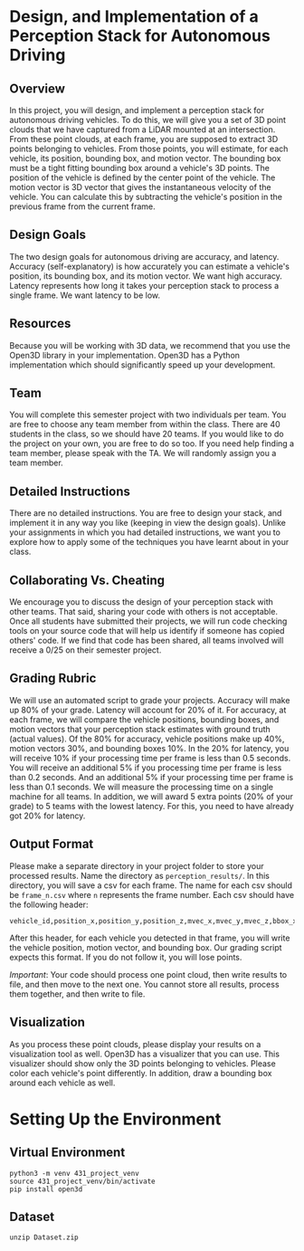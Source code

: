 # Design, and Implementation of a Perception Stack for Autonomous Driving
## Overview
In this project, you will design, and implement a perception stack for autonomous driving vehicles.
To do this, we will give you a set of 3D point clouds that we have captured from a LiDAR mounted at an intersection.
From these point clouds, at each frame, you are supposed to extract 3D points belonging to vehicles.
From those points, you will estimate, for each vehicle, its position, bounding box, and motion vector.
The bounding box must be a tight fitting bounding box around a vehicle's 3D points.
The position of the vehicle is defined by the center point of the vehicle.
The motion vector is 3D vector that gives the instantaneous velocity of the vehicle.
You can calculate this by subtracting the vehicle's position in the previous frame from the current frame.

## Design Goals
The two design goals for autonomous driving are accuracy, and latency.
Accuracy (self-explanatory) is how accurately you can estimate a vehicle's position, its bounding box, and its motion vector.
We want high accuracy.
Latency represents how long it takes your perception stack to process a single frame.
We want latency to be low.

## Resources
Because you will be working with 3D data, we recommend that you use the Open3D library in your implementation.
Open3D has a Python implementation which should significantly speed up your development.

## Team
You will complete this semester project with two individuals per team.
You are free to choose any team member from within the class.
There are 40 students in the class, so we should have 20 teams.
If you would like to do the project on your own, you are free to do so too.
If you need help finding a team member, please speak with the TA.
We will randomly assign you a team member.

## Detailed Instructions
There are no detailed instructions.
You are free to design your stack, and implement it in any way you like (keeping in view the design goals).
Unlike your assignments in which you had detailed instructions, we want you to explore how to apply some of the techniques you have learnt about in your class.

## Collaborating Vs. Cheating
We encourage you to discuss the design of your perception stack with other teams.
That said, sharing your code with others is not acceptable.
Once all students have submitted their projects, we will run code checking tools on your source code that will help us identify if someone has copied others' code.
If we find that code has been shared, all teams involved will receive a 0/25 on their semester project.

## Grading Rubric
We will use an automated script to grade your projects.
Accuracy will make up 80\% of your grade.
Latency will account for 20\% of it.
For accuracy, at each frame, we will compare the vehicle positions, bounding boxes, and motion vectors that your perception stack estimates with ground truth (actual values).
Of the 80\% for accuracy, vehicle positions make up 40\%, motion vectors 30\%, and bounding boxes 10\%.
In the 20\% for latency, you will receive 10\% if your processing time per frame is less than 0.5 seconds.
You will receive an additional 5\% if you processing time per frame is less than 0.2 seconds.
And an additional 5\% if your processing time per frame is less than 0.1 seconds.
We will measure the processing time on a single machine for all teams.
In addition, we will award 5 extra points (20\% of your grade) to 5 teams with the lowest latency.
For this, you need to have already got 20\% for latency.

## Output Format
Please make a separate directory in your project folder to store your processed results.
Name the directory as ```perception_results/```.
In this directory, you will save a csv for each frame.
The name for each csv should be ```frame_n.csv``` where ```n``` represents the frame number.
Each csv should have the following header:
```
vehicle_id,position_x,position_y,position_z,mvec_x,mvec_y,mvec_z,bbox_x_min,bbox_x_max,bbox_y_min,bbox_y_max,bbox_z_min,bbox_z_max
```
After this header, for each vehicle you detected in that frame, you will write the vehicle position, motion vector, and bounding box.
Our grading script expects this format.
If you do not follow it, you will lose points.

_Important_:
Your code should process one point cloud, then write results to file, and then move to the next one.
You cannot store all results, process them together, and then write to file.

## Visualization
As you process these point clouds, please display your results on a visualization tool as well.
Open3D has a visualizer that you can use.
This visualizer should show only the 3D points belonging to vehicles.
Please color each vehicle's point differently.
In addition, draw a bounding box around each vehicle as well.

# Setting Up the Environment
## Virtual Environment
```
python3 -m venv 431_project_venv
source 431_project_venv/bin/activate
pip install open3d
```

## Dataset
```
unzip Dataset.zip
```

